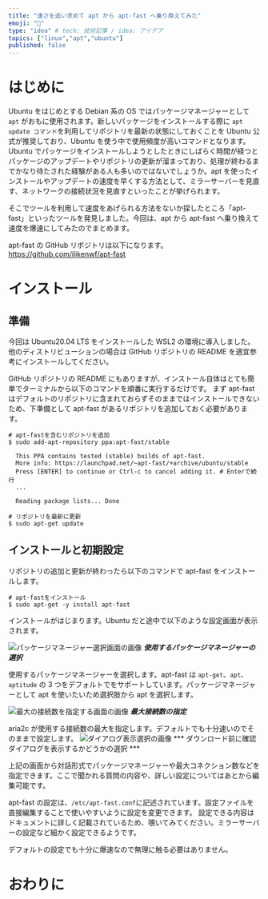 ```yaml
---
title: "速さを追い求めて apt から apt-fast へ乗り換えてみた"
emoji: "🌊"
type: "idea" # tech: 技術記事 / idea: アイデア
topics: ["linux","apt","ubuntu"]
published: false
---
```


# はじめに

Ubuntu をはじめとする Debian 系の OS ではパッケージマネージャーとして `apt` がおもに使用されます。新しいパッケージをインストールする際に `apt update コマンド`を利用してリポジトリを最新の状態にしておくことを Ubuntu 公式が推奨しており、Ubuntu を使う中で使用頻度が高いコマンドとなります。Ubuntu でパッケージをインストールしようとしたときにしばらく時間が経つとパッケージのアップデートやリポジトリの更新が溜まっており、処理が終わるまでかなり待たされた経験がある人も多いのではないでしょうか。apt を使ったインストールやアップデートの速度を早くする方法として、ミラーサーバーを見直す、ネットワークの接続状況を見直すといったことが挙げられます。

そこでツールを利用して速度をあげられる方法をないか探したところ「apt-fast」といったツールを発見しました。今回は、apt から apt-fast へ乗り換えて速度を爆速にしてみたのでまとめます。

apt-fast の GitHub リポジトリは以下になります。
https://github.com/ilikenwf/apt-fast

# インストール

## 準備

今回は Ubuntu20.04 LTS をインストールした WSL2 の環境に導入しました。他のディストリビューションの場合は GitHub リポジトリの README を適宜参考にインストールしてください。

GitHub リポジトリの README にもありますが、インストール自体はとても簡単でターミナルから以下のコマンドを順番に実行するだけです。
まず apt-fast はデフォルトのリポジトリに含まれておらずそのままではインストールできないため、下準備として apt-fast があるリポジトリを追加しておく必要があります。

```shell
# apt-fastを含むリポジトリを追加
$ sudo add-apt-repository ppa:apt-fast/stable

  This PPA contains tested (stable) builds of apt-fast.
  More info: https://launchpad.net/~apt-fast/+archive/ubuntu/stable
  Press [ENTER] to continue or Ctrl-c to cancel adding it. # Enterで続行
  ...

  Reading package lists... Done

# リポジトリを最新に更新
$ sudo apt-get update
```
## インストールと初期設定

リポジトリの追加と更新が終わったら以下のコマンドで apt-fast をインストールします。

```shell
# apt-fastをインストール
$ sudo apt-get -y install apt-fast
```

インストールがはじまります。Ubuntu だと途中で以下のような設定画面が表示されます。

![パッケージマネージャー選択画面の画像](https://storage.googleapis.com/zenn-user-upload/s9o7gsvs6amu9g0pjfzbwjxgy9r9)
***使用するパッケージマネージャーの選択***

使用するパッケージマネージャーを選択します。apt-fast は `apt-get`、`apt`、`aptitude` の 3 つをデフォルトでをサポートしています。パッケージマネージャーとして apt を使いたいため選択肢から apt を選択します。

![最大の接続数を指定する画面の画像](https://storage.googleapis.com/zenn-user-upload/qdskjagjuzn7ctb2h18tgdkl5496)
***最大接続数の指定***

aria2c が使用する接続数の最大を指定します。デフォルトでも十分速いのでそのままで設定します。
![ダイアログ表示選択の画像](https://storage.googleapis.com/zenn-user-upload/ek9a8751nq9req9s1trr0mi5yx4i)
*** ダウンロード前に確認ダイアログを表示するかどうかの選択 ***

上記の画面から対話形式でパッケージマネージャーや最大コネクション数などを指定できます。ここで聞かれる質問の内容や、詳しい設定についてはあとから編集可能です。

apt-fast の設定は、`/etc/apt-fast.conf`に記述されています。設定ファイルを直接編集することで使いやすいように設定を変更できます。
設定できる内容はドキュメントに詳しく記載されているため、覗いてみてください。ミラーサーバーの設定など細かく設定できるようです。

デフォルトの設定でも十分に爆速なので無理に触る必要はありません。

# おわりに